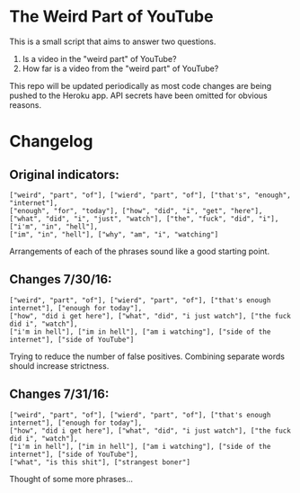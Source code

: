 # The Weird Part of YouTube
This is a small script that aims to answer two questions.

1. Is a video in the "weird part" of YouTube?
2. How far is a video from the "weird part" of YouTube?

This repo will be updated periodically as most code changes are being pushed to the Heroku app. API secrets have been omitted for obvious reasons.



# Changelog

Original indicators:
--------------------
	["weird", "part", "of"], ["wierd", "part", "of"], ["that's", "enough", "internet"],
	["enough", "for", "today"], ["how", "did", "i", "get", "here"],
	["what", "did", "i", "just", "watch"], ["the", "fuck", "did", "i"],["i'm", "in", "hell"],
	["im", "in", "hell"], ["why", "am", "i", "watching"]

Arrangements of each of the phrases sound like a good starting point.



Changes 7/30/16:
----------------
    ["weird", "part", "of"], ["wierd", "part", "of"], ["that's enough internet"], ["enough for today"],
    ["how", "did i get here"], ["what", "did", "i just watch"], ["the fuck did i", "watch"],
    ["i'm in hell"], ["im in hell"], ["am i watching"], ["side of the internet"], ["side of YouTube"]

Trying to reduce the number of false positives. Combining separate words should increase strictness.



Changes 7/31/16:
----------------
    ["weird", "part", "of"], ["wierd", "part", "of"], ["that's enough internet"], ["enough for today"],
    ["how", "did i get here"], ["what", "did", "i just watch"], ["the fuck did i", "watch"],
    ["i'm in hell"], ["im in hell"], ["am i watching"], ["side of the internet"], ["side of YouTube"],
    ["what", "is this shit"], ["strangest boner"]

Thought of some more phrases...